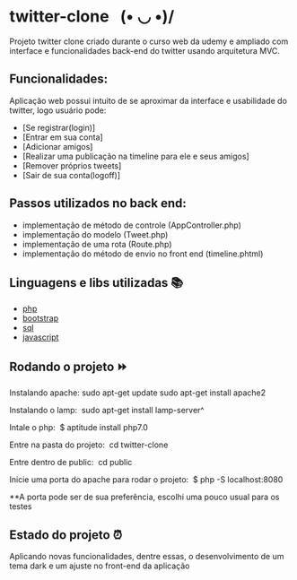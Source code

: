 # twitter-clone _&nbsp;_ \(• ◡ •)/
Projeto twitter clone criado durante o curso web da udemy e ampliado com interface e funcionalidades back-end do twitter usando arquitetura MVC.

## Funcionalidades:
Aplicação web possui intuito de se aproximar da interface e usabilidade do twitter, logo usuário pode:
- [Se registrar(login)]
- [Entrar em sua conta]
- [Adicionar amigos]
- [Realizar uma publicação na timeline para ele e seus amigos]
- [Remover próprios tweets]
- [Sair de sua conta(logoff)]

## Passos utilizados no back end:
- implementação de método de controle (AppController.php)
- implementação do modelo (Tweet.php)
- implementação de uma rota (Route.php)
- implementação do método de envio no front end (timeline.phtml)


## Linguagens e libs utilizadas :books:
- [php](https://www.php.net/)
- [bootstrap](https://getbootstrap.com/)
- [sql](https://dev.mysql.com/doc/)
- [javascript](https://developer.mozilla.org/pt-BR/docs/Web/JavaScript)

## Rodando o projeto :fast_forward:
Instalando apache:
 sudo apt-get update
 sudo apt-get install apache2
 
 Instalando o lamp:&nbsp;
sudo apt-get install lamp-server^

 Intale o php:&nbsp;
$ aptitude install php7.0

 Entre na pasta do projeto:&nbsp;
cd twitter-clone

 Entre dentro de public:&nbsp;
cd public

 Inicie uma porta do apache para rodar o projeto:&nbsp;
$ php -S localhost:8080

**A porta pode ser de sua preferência, escolhi uma pouco usual para os testes

## Estado do projeto :alarm_clock:

Aplicando novas funcionalidades, dentre essas, o desenvolvimento de um tema dark e um ajuste no front-end da aplicação

